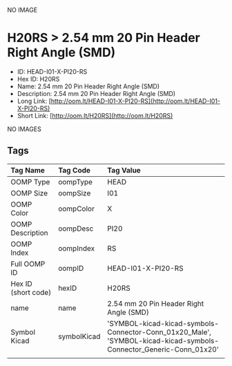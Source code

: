 


  
NO IMAGE  
# H20RS > 2.54 mm 20 Pin Header Right Angle (SMD)

- ID: HEAD-I01-X-PI20-RS
- Hex ID: H20RS
- Name: 2.54 mm 20 Pin Header Right Angle (SMD)
- Description: 2.54 mm 20 Pin Header Right Angle (SMD)
- Long Link: [http://oom.lt/HEAD-I01-X-PI20-RS](http://oom.lt/HEAD-I01-X-PI20-RS)
- Short Link: [http://oom.lt/H20RS](http://oom.lt/H20RS)
  
NO IMAGES  
## Tags
  

|Tag Name|Tag Code|Tag Value|
| :--- | :--- | :--- |
|OOMP Type|oompType|HEAD|
|OOMP Size|oompSize|I01|
|OOMP Color|oompColor|X|
|OOMP Description|oompDesc|PI20|
|OOMP Index|oompIndex|RS|
|Full OOMP ID|oompID|HEAD-I01-X-PI20-RS|
|Hex ID (short code)|hexID|H20RS|
|name|name|2.54 mm 20 Pin Header Right Angle (SMD)|
|Symbol Kicad|symbolKicad|'SYMBOL-kicad-kicad-symbols-Connector-Conn_01x20_Male', 'SYMBOL-kicad-kicad-symbols-Connector_Generic-Conn_01x20'|
||||
